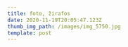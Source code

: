 ```yaml
---
title: foto, žirafos
date: 2020-11-19T20:05:47.123Z
thumb_img_path: /images/img_5750.jpg
template: post
---
```

